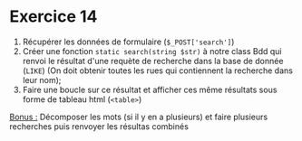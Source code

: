 # Exercice 14
1. Récupérer les données de formulaire (`$_POST['search']`)
2. Créer une fonction `static search(string $str)` à notre class Bdd qui renvoi le résultat d'une requète de recherche dans la base de donnée (`LIKE`)
(On doit obtenir toutes les rues qui contiennent la recherche dans leur nom);
3. Faire une boucle sur ce résultat et afficher ces même résultats sous forme de tableau html (`<table>`)

<u>Bonus :</u> Décomposer les mots (si il y en a plusieurs) et faire plusieurs recherches puis renvoyer les résultas combinés